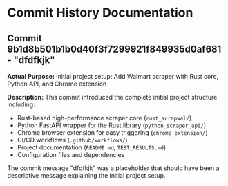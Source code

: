 # Commit History Documentation

## Commit 9b1d8b501b1b0d40f3f7299921f849935d0af681 - "dfdfkjk"

**Actual Purpose:** Initial project setup: Add Walmart scraper with Rust core, Python API, and Chrome extension

**Description:** This commit introduced the complete initial project structure including:
- Rust-based high-performance scraper core (`rust_scrapwal/`)
- Python FastAPI wrapper for the Rust library (`python_scraper_api/`)
- Chrome browser extension for easy triggering (`chrome_extension/`)
- CI/CD workflows (`.github/workflows/`)
- Project documentation (`README.md`, `TEST_RESULTS.md`)
- Configuration files and dependencies

The commit message "dfdfkjk" was a placeholder that should have been a descriptive message explaining the initial project setup.